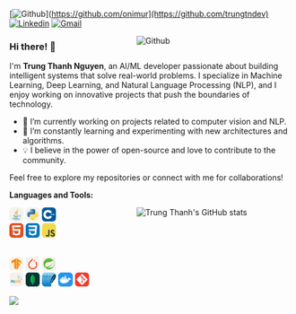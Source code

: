 
[![Github](https://img.shields.io/badge/-Github-000?style=flat&logo=Github&logoColor=white)](https://github.com/onimur](https://github.com/trungtndev)
[![Linkedin](https://img.shields.io/badge/-LinkedIn-blue?style=flat&logo=Linkedin&logoColor=white)]()
[![Gmail](https://img.shields.io/badge/-Gmail-c14438?style=flat&logo=Gmail&logoColor=white)](mailto:)

<!-- Any image aligned to the right. Beware the width -->
<img width="55%" align="right" alt="Github" src="https://raw.githubusercontent.com/onimur/.github/master/.resources/git-header.svg" />

### Hi there! 👋

I'm **Trung Thanh Nguyen**, an AI/ML developer passionate about building intelligent systems that solve real-world problems. I specialize in Machine Learning, Deep Learning, and Natural Language Processing (NLP), and I enjoy working on innovative projects that push the boundaries of technology. 

- 🔭 I’m currently working on projects related to computer vision and NLP.
- 🌱 I’m constantly learning and experimenting with new architectures and algorithms.
- 💡 I believe in the power of open-source and love to contribute to the community.

Feel free to explore my repositories or connect with me for collaborations!


**Languages and Tools:** 

<div style="margin-right: 10px>
  <a href="https://github.com/trungtndev">
      <img width="55%" align="right" alt="Trung Thanh's GitHub stats" src="https://github-readme-stats.vercel.app/api?username=trungtndev&show_icons=true&hide_border=true&bg_color=EDEDED" />
  </a>
  
  <code><img width="5%" src="https://github.com/tandpfun/skill-icons/blob/main/icons/Java-Light.svg"></code>
  <code><img width="5%" src="https://github.com/tandpfun/skill-icons/blob/main/icons/Python-Light.svg"></code>
  <code><img width="5%" src="https://github.com/tandpfun/skill-icons/blob/main/icons/CPP.svg"></code>
  <br />
  <code><img width="5%" src="https://github.com/tandpfun/skill-icons/blob/main/icons/HTML.svg"></code>
  <code><img width="5%" src="https://github.com/tandpfun/skill-icons/blob/main/icons/CSS.svg"></code>
  <code><img width="5%" src="https://github.com/tandpfun/skill-icons/blob/main/icons/JavaScript.svg"></code>
  
  <br />
  <code><img width="5%" src="https://github.com/tandpfun/skill-icons/blob/main/icons/TensorFlow-Light.svg"></code>
  <code><img width="5%" src="https://github.com/tandpfun/skill-icons/blob/main/icons/PyTorch-Light.svg"></code>
  <code><img width="5%" src="https://github.com/tandpfun/skill-icons/blob/main/icons/Spring-Light.svg"></code>
  
  <br />
  <code><img width="5%" src="https://github.com/tandpfun/skill-icons/blob/main/icons/MySQL-Light.svg"></code>
  <code><img width="5%" src="https://github.com/tandpfun/skill-icons/blob/main/icons/MongoDB.svg"></code>
  <code><img width="5%" src="https://github.com/tandpfun/skill-icons/blob/main/icons/SQLite.svg"></code>
  <code><img width="5%" src="https://github.com/tandpfun/skill-icons/blob/main/icons/Docker.svg"></code>
  <code><img width="5%" src="https://github.com/tandpfun/skill-icons/blob/main/icons/Git.svg"></code>

</div>



[![](https://visitcount.itsvg.in/api?id=trungtndev&icon=6&color=0)](https://visitcount.itsvg.in)



